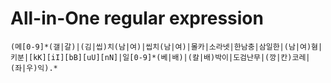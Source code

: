# All-in-One regular expression
```
(메[0-9]*(갤|갈)|(김|씹)치(남|여)|씹치(남|여)|몰카|소라넷|한남충|삼일한|(남|여)혐|키분|[kK][iI][bB][uU][nN]|일[0-9]*(베|배)|(칼|배)박이|도검난무|(깡|칸)코레|(좌|우)익).*
```

